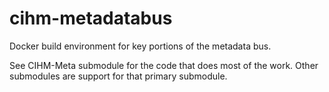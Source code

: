 # cihm-metadatabus
Docker build environment for key portions of the metadata bus.

See CIHM-Meta submodule for the code that does most of the work.  Other submodules are support for that primary submodule.

